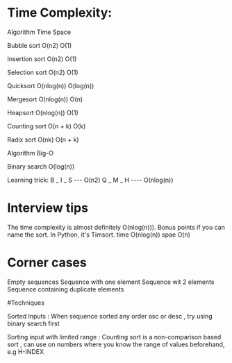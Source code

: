 # Time Complexity:

Algorithm	Time	Space

Bubble sort	O(n2)	O(1)

Insertion sort	O(n2)	O(1)

Selection sort	O(n2)	O(1)

Quicksort	O(nlog(n))	O(log(n))

Mergesort	O(nlog(n))	O(n)

Heapsort	O(nlog(n))	O(1)

Counting sort	O(n + k)	O(k)

Radix sort	O(nk)	O(n + k)

Algorithm	Big-O

Binary search	O(log(n))

Learning trick:
B _ I _ S --- O(n2)
Q _ M _ H ---- O(nlog(n)) 


# Interview tips

The time complexity is almost definitely O(nlog(n))). Bonus points if you can name the sort. In Python, it's Timsort. time O(nlog(n)) spae O(n)

 
# Corner cases
 
Empty sequences
Sequence with one element
Sequence wit 2 elements
Sequence containing duplicate elements

#Techniques

Sorted Inputs : 
When sequence sorted any order asc or desc , try using binary search first

Sorting input with limited range :
Counting sort is a non-comparison based sort , can use on numbers where you know the range of values beforehand, e.g H-INDEX
